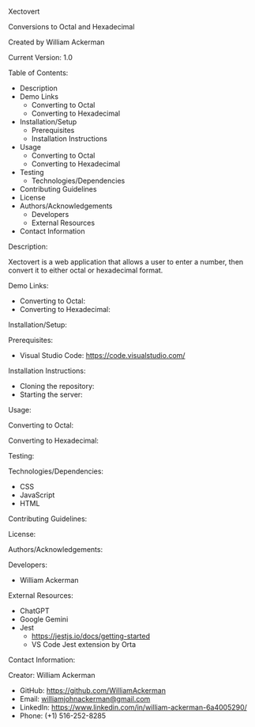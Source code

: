 Xectovert

Conversions to Octal and Hexadecimal

Created by William Ackerman

Current Version: 1.0

Table of Contents:
- Description
- Demo Links
    - Converting to Octal
    - Converting to Hexadecimal
- Installation/Setup
    - Prerequisites
    - Installation Instructions
- Usage
    - Converting to Octal
    - Converting to Hexadecimal
- Testing
    - Technologies/Dependencies
- Contributing Guidelines
- License
- Authors/Acknowledgements
    - Developers
    - External Resources
- Contact Information

Description:

Xectovert is a web application that allows a user to enter a number, then convert it to either octal or hexadecimal format.

Demo Links:
- Converting to Octal:
- Converting to Hexadecimal:

Installation/Setup:

Prerequisites:
- Visual Studio Code: https://code.visualstudio.com/

Installation Instructions:
- Cloning the repository:
- Starting the server:

Usage:

Converting to Octal:

Converting to Hexadecimal:

Testing:

Technologies/Dependencies:
- CSS
- JavaScript
- HTML

Contributing Guidelines:

License:

Authors/Acknowledgements:

Developers:
- William Ackerman

External Resources:
- ChatGPT
- Google Gemini
- Jest
    - https://jestjs.io/docs/getting-started
    - VS Code Jest extension by Orta

Contact Information:

Creator: William Ackerman
- GitHub: https://github.com/WilliamAckerman
- Email: williamjohnackerman@gmail.com
- LinkedIn: https://www.linkedin.com/in/william-ackerman-6a4005290/
- Phone: (+1) 516-252-8285